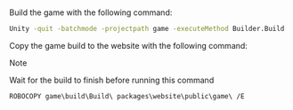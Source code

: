 #

Build the game with the following command:

```bash
Unity -quit -batchmode -projectpath game -executeMethod Builder.Build
```

Copy the game build to the website with the following command:

> [!NOTE]  
> Wait for the build to finish before running this command

```bash
ROBOCOPY game\build\Build\ packages\website\public\game\ /E
```
